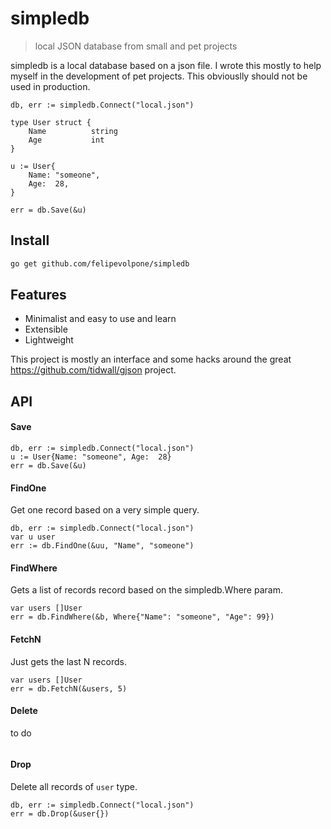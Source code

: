 # simpledb

> local JSON database from small and pet projects

simpledb is a local database based on a json file. I wrote this mostly to help myself
in the development of pet projects. This obviouslly should not be used in production.

```golang
db, err := simpledb.Connect("local.json")

type User struct {
    Name          string
    Age           int
}

u := User{
    Name: "someone",
    Age:  28,
}

err = db.Save(&u)
```

## Install
```bash
go get github.com/felipevolpone/simpledb
```

## Features

- Minimalist and easy to use and learn
- Extensible
- Lightweight

This project is mostly an interface and some hacks around the great https://github.com/tidwall/gjson project. 

## API

#### Save
```golang
db, err := simpledb.Connect("local.json")
u := User{Name: "someone", Age:  28}
err = db.Save(&u)
```

#### FindOne
Get one record based on a very simple query.

```golang
db, err := simpledb.Connect("local.json")
var u user
err := db.FindOne(&uu, "Name", "someone")
```

#### FindWhere
Gets a list of records record based on the simpledb.Where param.

```golang
var users []User
err = db.FindWhere(&b, Where{"Name": "someone", "Age": 99})
```

#### FetchN
Just gets the last N records.

```golang
var users []User
err = db.FetchN(&users, 5)
```

#### Delete
to do
```golang
```

#### Drop
Delete all records of `user` type.

```golang
db, err := simpledb.Connect("local.json")
err = db.Drop(&user{})
```
